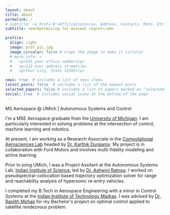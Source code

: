 ```yaml
---
layout: about
title: about
permalink: /
# subtitle: <a href='#'>Affiliations</a>. Address. Contacts. Moto. Etc.
subtitle: <em>Optimising for minimal regret</em>

profile:
  align: right
  image: prof_pic.jpg
  image_circular: false # crops the image to make it circular
  # more_info: >
  #   <p>555 your office number</p>
  #   <p>123 your address street</p>
  #   <p>Your City, State 12345</p>

news: true  # includes a list of news items
latest_posts: false  # includes a list of the newest posts
selected_papers: false # includes a list of papers marked as "selected={true}"
social: true  # includes social icons at the bottom of the page
---
```


MS Aerospace @ UMich \| Autonomous Systems and Control

I'm a MSE Aerospace graduate from the [University of Michigan](https://aero.engin.umich.edu/). I am particularly interested in solving problems at the intersection of control, machine learning and robotics. 

At present, I am working as a Research Associate in the [Computational Aerosciences Lab](https://caslab.engin.umich.edu/) headed by [Dr. Karthik Duraiamy](https://aero.engin.umich.edu/people/duraisamy-karthik/). My project is in collaboration with Ford Motors and involves multi-fidelity modeling and active learning. 

Prior to joing UMich, I was a Project Assitant at the Autonomous Systems Lab, [Indian Institute of Science](https://iisc.ac.in/), led by [Dr. Ashwini Ratnoo](https://aero.iisc.ac.in/people/ashwini-ratnoo/). I worked on pseudspectral-collocation based trajectory optimization solver for range and reachability analysis of hypersonic re-entry vehicles. 

I completed my B.Tech in Aerospace Engineering with a minor in Control Systems at the [Indian Institute of Technology Madras](https://www.iitm.ac.in/). I was advised by [Dr. Ranjith Mohan](https://raftlab.iitm.ac.in/md/ranj.html) for my Bachelor's project on optimal control applied to satellite rendezvous problem. 